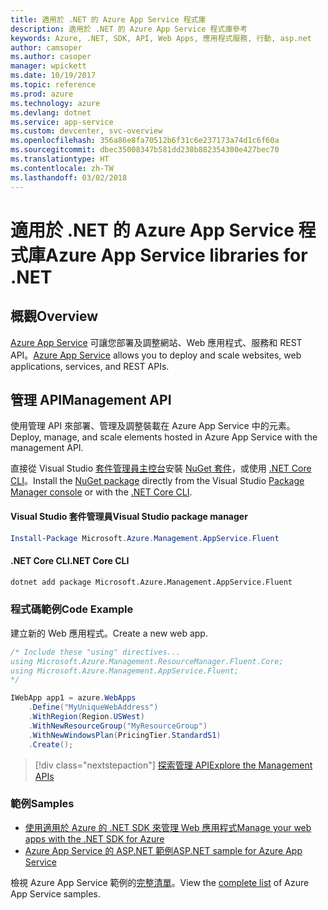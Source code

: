 ```yaml
---
title: 適用於 .NET 的 Azure App Service 程式庫
description: 適用於 .NET 的 Azure App Service 程式庫參考
keywords: Azure, .NET, SDK, API, Web Apps, 應用程式服務, 行動, asp.net
author: camsoper
ms.author: casoper
manager: wpickett
ms.date: 10/19/2017
ms.topic: reference
ms.prod: azure
ms.technology: azure
ms.devlang: dotnet
ms.service: app-service
ms.custom: devcenter, svc-overview
ms.openlocfilehash: 356a86e8fa70512b6f31c6e237173a74d1c6f60a
ms.sourcegitcommit: dbec35008347b581dd238b882354300e427bec70
ms.translationtype: HT
ms.contentlocale: zh-TW
ms.lasthandoff: 03/02/2018
---
```

# <a name="azure-app-service-libraries-for-net"></a><span data-ttu-id="4bcb8-104">適用於 .NET 的 Azure App Service 程式庫</span><span class="sxs-lookup"><span data-stu-id="4bcb8-104">Azure App Service libraries for .NET</span></span>

## <a name="overview"></a><span data-ttu-id="4bcb8-105">概觀</span><span class="sxs-lookup"><span data-stu-id="4bcb8-105">Overview</span></span>

<span data-ttu-id="4bcb8-106">[Azure App Service](/azure/app-service/app-service-value-prop-what-is) 可讓您部署及調整網站、Web 應用程式、服務和 REST API。</span><span class="sxs-lookup"><span data-stu-id="4bcb8-106">[Azure App Service](/azure/app-service/app-service-value-prop-what-is) allows you to deploy and scale websites, web applications, services, and REST APIs.</span></span>

## <a name="management-api"></a><span data-ttu-id="4bcb8-107">管理 API</span><span class="sxs-lookup"><span data-stu-id="4bcb8-107">Management API</span></span>

<span data-ttu-id="4bcb8-108">使用管理 API 來部署、管理及調整裝載在 Azure App Service 中的元素。</span><span class="sxs-lookup"><span data-stu-id="4bcb8-108">Deploy, manage, and scale elements hosted in Azure App Service with the management API.</span></span>

<span data-ttu-id="4bcb8-109">直接從 Visual Studio [套件管理員主控台][PackageManager]安裝 [NuGet 套件](https://www.nuget.org/packages/Microsoft.Azure.Management.AppService.Fluent)，或使用 [.NET Core CLI][DotNetCLI]。</span><span class="sxs-lookup"><span data-stu-id="4bcb8-109">Install the [NuGet package](https://www.nuget.org/packages/Microsoft.Azure.Management.AppService.Fluent) directly from the Visual Studio [Package Manager console][PackageManager] or with the [.NET Core CLI][DotNetCLI].</span></span>


#### <a name="visual-studio-package-manager"></a><span data-ttu-id="4bcb8-110">Visual Studio 套件管理員</span><span class="sxs-lookup"><span data-stu-id="4bcb8-110">Visual Studio package manager</span></span>

```powershell
Install-Package Microsoft.Azure.Management.AppService.Fluent
```

#### <a name="net-core-cli"></a><span data-ttu-id="4bcb8-111">.NET Core CLI</span><span class="sxs-lookup"><span data-stu-id="4bcb8-111">.NET Core CLI</span></span>

```bash
dotnet add package Microsoft.Azure.Management.AppService.Fluent
```

### <a name="code-example"></a><span data-ttu-id="4bcb8-112">程式碼範例</span><span class="sxs-lookup"><span data-stu-id="4bcb8-112">Code Example</span></span>

<span data-ttu-id="4bcb8-113">建立新的 Web 應用程式。</span><span class="sxs-lookup"><span data-stu-id="4bcb8-113">Create a new web app.</span></span>

```csharp
/* Include these "using" directives...
using Microsoft.Azure.Management.ResourceManager.Fluent.Core;
using Microsoft.Azure.Management.AppService.Fluent;
*/

IWebApp app1 = azure.WebApps
    .Define("MyUniqueWebAddress")
    .WithRegion(Region.USWest)
    .WithNewResourceGroup("MyResourceGroup")
    .WithNewWindowsPlan(PricingTier.StandardS1)
    .Create();
```

> [!div class="nextstepaction"]
> [<span data-ttu-id="4bcb8-114">探索管理 API</span><span class="sxs-lookup"><span data-stu-id="4bcb8-114">Explore the Management APIs</span></span>](/dotnet/api/overview/azure/appservice/management)

### <a name="samples"></a><span data-ttu-id="4bcb8-115">範例</span><span class="sxs-lookup"><span data-stu-id="4bcb8-115">Samples</span></span>

* [<span data-ttu-id="4bcb8-116">使用適用於 Azure 的 .NET SDK 來管理 Web 應用程式</span><span class="sxs-lookup"><span data-stu-id="4bcb8-116">Manage your web apps with the .NET SDK for Azure</span></span>](https://azure.microsoft.com/resources/samples/app-service-web-dotnet-manage/)
* [<span data-ttu-id="4bcb8-117">Azure App Service 的 ASP.NET 範例</span><span class="sxs-lookup"><span data-stu-id="4bcb8-117">ASP.NET sample for Azure App Service</span></span>](https://azure.microsoft.com/resources/samples/app-service-web-dotnet-get-started/)

<span data-ttu-id="4bcb8-118">檢視 Azure App Service 範例的[完整清單](https://azure.microsoft.com/resources/samples/?platform=dotnet&term=app%20service)。</span><span class="sxs-lookup"><span data-stu-id="4bcb8-118">View the [complete list](https://azure.microsoft.com/resources/samples/?platform=dotnet&term=app%20service) of Azure App Service samples.</span></span>

[PackageManager]: https://docs.microsoft.com/nuget/tools/package-manager-console
[DotNetCLI]: https://docs.microsoft.com/dotnet/core/tools/dotnet-add-package
